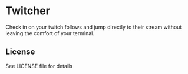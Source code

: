 # Twitcher

Check in on your twitch follows and jump directly to their stream without
leaving the comfort of your terminal.


## License
See LICENSE file for details

